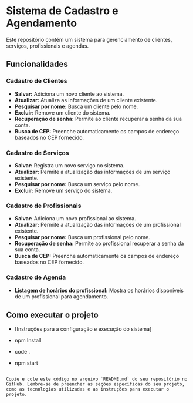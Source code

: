 # Sistema de Cadastro e Agendamento

Este repositório contém um sistema para gerenciamento de clientes, serviços, profissionais e agendas.

## Funcionalidades

### Cadastro de Clientes
- **Salvar:** Adiciona um novo cliente ao sistema.
- **Atualizar:** Atualiza as informações de um cliente existente.
- **Pesquisar por nome:** Busca um cliente pelo nome.
- **Excluir:** Remove um cliente do sistema.
- **Recuperação de senha:** Permite ao cliente recuperar a senha da sua conta.
- **Busca de CEP:** Preenche automaticamente os campos de endereço baseados no CEP fornecido.

### Cadastro de Serviços
- **Salvar:** Registra um novo serviço no sistema.
- **Atualizar:** Permite a atualização das informações de um serviço existente.
- **Pesquisar por nome:** Busca um serviço pelo nome.
- **Excluir:** Remove um serviço do sistema.

### Cadastro de Profissionais
- **Salvar:** Adiciona um novo profissional ao sistema.
- **Atualizar:** Permite a atualização das informações de um profissional existente.
- **Pesquisar por nome:** Busca um profissional pelo nome.
- **Recuperação de senha:** Permite ao profissional recuperar a senha da sua conta.
- **Busca de CEP:** Preenche automaticamente os campos de endereço baseados no CEP fornecido.

### Cadastro de Agenda
- **Listagem de horários do profissional:** Mostra os horários disponíveis de um profissional para agendamento.


## Como executar o projeto
- [Instruções para a configuração e execução do sistema]

- npm Install
- code .
- npm start

```

Copie e cole este código no arquivo `README.md` do seu repositório no GitHub. Lembre-se de preencher as seções específicas do seu projeto, como as tecnologias utilizadas e as instruções para executar o projeto.
